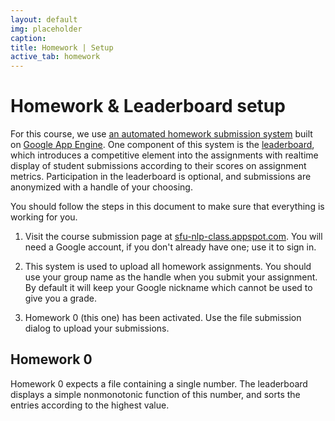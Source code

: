 ```yaml
---
layout: default
img: placeholder 
caption: 
title: Homework | Setup
active_tab: homework
---
```


Homework & Leaderboard setup
=============================================================

For this course, we use [an automated homework submission system](http://sfu-nlp-class.appspot.com)
built on [Google App Engine](https://appengine.google.com). One component of this system is the
[leaderboard](leaderboard.html), which introduces a competitive element into the assignments with
realtime display of student submissions according to their scores on assignment
metrics. Participation in the leaderboard is optional, and submissions are anonymized with a handle
of your choosing.

You should follow the steps in this document to make sure that everything is working for you.

1. Visit the course submission page at [sfu-nlp-class.appspot.com](http://sfu-nlp-class.appspot.com). You
will need a Google account, if you don't already have one; use it to sign in.

2. This system is used to upload all homework assignments. You should use your group name
as the handle when you submit your assignment. By default it will keep your Google nickname
which cannot be used to give you a grade.

3. Homework 0 (this one) has been activated. Use the file submission
dialog to upload your submissions. 

## Homework 0

Homework 0 expects a file containing a single number. The leaderboard displays a simple
nonmonotonic function of this number, and sorts the entries according to the highest value.

